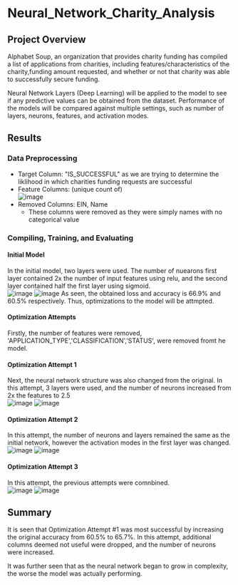 # Neural_Network_Charity_Analysis

## Project Overview
Alphabet Soup, an organization that provides charity funding has compiled a list of applications from charities, including features/characteristics of the charity,funding amount requested, and whether or not that charity was able to successfully secure funding.

Neural Network Layers (Deep Learning) will be applied to the model to see if any predictive values can be obtained from the dataset. Performance of the models will be compared against multiple settings, such as number of layers, neurons, features, and activation modes.

## Results
### Data Preprocessing
- Target Column: "IS_SUCCESSFUL" as we are trying to determine the liklihood in which charities funding requests are successful
- Feature Columns: (unique count of) 
  <br>![image](https://user-images.githubusercontent.com/79720695/132086020-e29988cb-485a-4981-ba8f-65b5e28e9aee.png)
- Removed Columns: EIN, Name
  - These columns were removed as they were simply names with no categorical value

### Compiling, Training, and Evaluating
#### Initial Model
In the initial model, two layers were used. The number of nuearons first layer contained 2x the number of input features using relu, and the second layer contained half the first layer using sigmoid.
<br>
![image](https://user-images.githubusercontent.com/79720695/132086113-1b2af1fb-f2ca-4ccc-a1a6-1cfd87f01470.png)
![image](https://user-images.githubusercontent.com/79720695/132086107-6df65c31-db4a-4776-a347-4b959eabf044.png)
As seen, the obtained loss and accuracy is 66.9% and 60.5% respectively. Thus, optimizations to the model will be attmpted.

#### Optimization Attempts
Firstly, the number of features were removed, 'APPLICATION_TYPE','CLASSIFICATION','STATUS', were removed fromt he model.

#### Optimization Attempt 1
Next, the neural network structure was also changed from the original. In this attempt, 3 layers were used, and the number of neurons increased from 2x the features to 2.5
<br>
![image](https://user-images.githubusercontent.com/79720695/132086349-d80184ba-0605-41e2-9593-10a47f12c749.png)
![image](https://user-images.githubusercontent.com/79720695/132086355-92762905-02d5-4298-915d-3131fb5479fe.png)

#### Optimization Attempt 2
In this attempt, the number of neurons and layers remained the same as the initial network, however the activation modes in the first layer was changed. 
<br>
![image](https://user-images.githubusercontent.com/79720695/132086432-d00c58ff-fc4b-490a-8ed5-e3c03e425d42.png)
![image](https://user-images.githubusercontent.com/79720695/132086434-0bc30b67-9563-495a-aa2f-841f28f33db2.png)

#### Optimization Attempt 3
In this attempt, the previous attempts were comnbined.
<br>
![image](https://user-images.githubusercontent.com/79720695/132086459-1551817d-1900-4798-b7e4-8f24ebc59214.png)
![image](https://user-images.githubusercontent.com/79720695/132086462-1349bf80-b255-46eb-b43a-d3aedb5dcba9.png)

## Summary
It is seen that Optimization Attempt #1 was most successful by increasing the original accuracy from 60.5% to 65.7%. In this attempt, additional columns deemed not useful were dropped, and the number of neurons were increased. 

It was further seen that as the neural network began to grow in complexity, the worse the model was actually performing.




